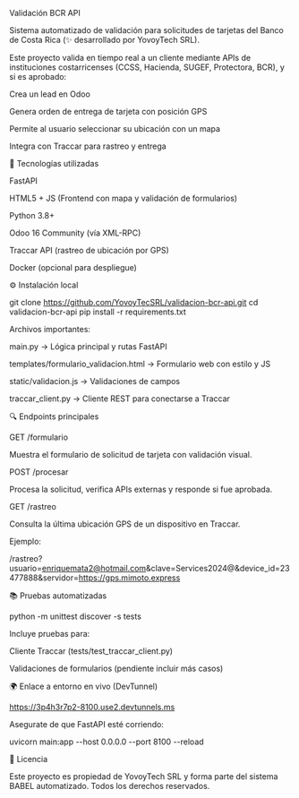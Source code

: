 Validación BCR API

Sistema automatizado de validación para solicitudes de tarjetas del Banco de Costa Rica (✨ desarrollado por YovoyTech SRL).

Este proyecto valida en tiempo real a un cliente mediante APIs de instituciones costarricenses (CCSS, Hacienda, SUGEF, Protectora, BCR), y si es aprobado:

Crea un lead en Odoo

Genera orden de entrega de tarjeta con posición GPS

Permite al usuario seleccionar su ubicación con un mapa

Integra con Traccar para rastreo y entrega

🚀 Tecnologías utilizadas

FastAPI

HTML5 + JS (Frontend con mapa y validación de formularios)

Python 3.8+

Odoo 16 Community (vía XML-RPC)

Traccar API (rastreo de ubicación por GPS)

Docker (opcional para despliegue)

⚙️ Instalación local

git clone https://github.com/YovoyTecSRL/validacion-bcr-api.git
cd validacion-bcr-api
pip install -r requirements.txt

Archivos importantes:

main.py → Lógica principal y rutas FastAPI

templates/formulario_validacion.html → Formulario web con estilo y JS

static/validacion.js → Validaciones de campos

traccar_client.py → Cliente REST para conectarse a Traccar

🔍 Endpoints principales

GET /formulario

Muestra el formulario de solicitud de tarjeta con validación visual.

POST /procesar

Procesa la solicitud, verifica APIs externas y responde si fue aprobada.

GET /rastreo

Consulta la última ubicación GPS de un dispositivo en Traccar.

Ejemplo:

/rastreo?usuario=enriquemata2@hotmail.com&clave=Services2024@&device_id=23477888&servidor=https://gps.mimoto.express

📚 Pruebas automatizadas

python -m unittest discover -s tests

Incluye pruebas para:

Cliente Traccar (tests/test_traccar_client.py)

Validaciones de formularios (pendiente incluir más casos)

🌍 Enlace a entorno en vivo (DevTunnel)

https://3p4h3r7p2-8100.use2.devtunnels.ms

Asegurate de que FastAPI esté corriendo:

uvicorn main:app --host 0.0.0.0 --port 8100 --reload

📄 Licencia

Este proyecto es propiedad de YovoyTech SRL y forma parte del sistema BABEL automatizado. Todos los derechos reservados.

